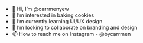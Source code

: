 - 👋 Hi, I’m @carrmenyew
- 👀 I’m interested in baking cookies
- 🌱 I’m currently learning UI/UX design
- 💞️ I’m looking to collaborate on branding and design
- 📫 How to reach me on Instagram - @bycarrmen

<!---
carrmenyew/carrmenyew is a ✨ special ✨ repository because its `README.md` (this file) appears on your GitHub profile.
You can click the Preview link to take a look at your changes.
--->
